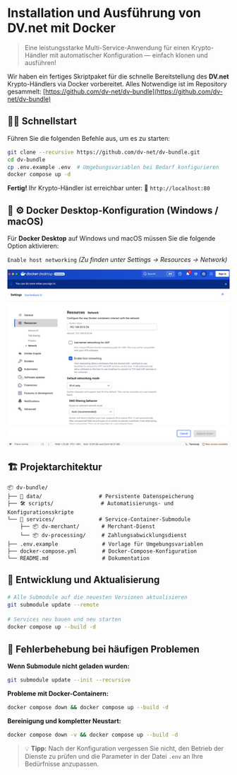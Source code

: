 # Installation und Ausführung von DV.net mit Docker

> Eine leistungsstarke Multi-Service-Anwendung für einen Krypto-Händler mit automatischer Konfiguration — einfach klonen und ausführen\!

Wir haben ein fertiges Skriptpaket für die schnelle Bereitstellung des **DV.net** Krypto-Händlers via Docker vorbereitet.
Alles Notwendige ist im Repository gesammelt:
[https://github.com/dv-net/dv-bundle](https://github.com/dv-net/dv-bundle)

## 🏃‍♂️ Schnellstart

Führen Sie die folgenden Befehle aus, um es zu starten:

```bash
git clone --recursive https://github.com/dv-net/dv-bundle.git
cd dv-bundle
cp .env.example .env  # Umgebungsvariablen bei Bedarf konfigurieren
docker compose up -d
```

**Fertig\!** Ihr Krypto-Händler ist erreichbar unter:
🔗 `http://localhost:80`


## 🐳 ⚙️ Docker Desktop-Konfiguration (Windows / macOS)

Für **Docker Desktop** auf Windows und macOS müssen Sie die folgende Option aktivieren:

`Enable host networking`
*(Zu finden unter Settings → Resources → Network)*

![Docker Desktop](../../assets/images/installation/docker-instalation.png)

## 🏗️ Projektarchitektur

```
📦 dv-bundle/
├── 📂 data/                  # Persistente Datenspeicherung
├── 🛠️ scripts/               # Automatisierungs- und Konfigurationsskripte
└── 🐳 services/              # Service-Container-Submodule
    ├── 📦 dv-merchant/       # Merchant-Dienst
    └── 📦 dv-processing/     # Zahlungsabwicklungsdienst
├── .env.example              # Vorlage für Umgebungsvariablen
├── docker-compose.yml        # Docker-Compose-Konfiguration
└── README.md                 # Dokumentation
```


## 🔧 Entwicklung und Aktualisierung

```bash
# Alle Submodule auf die neuesten Versionen aktualisieren
git submodule update --remote

# Services neu bauen und neu starten
docker compose up --build -d
```


## 🐛 Fehlerbehebung bei häufigen Problemen

**Wenn Submodule nicht geladen wurden:**

```bash
git submodule update --init --recursive
```

**Probleme mit Docker-Containern:**

```bash
docker compose down && docker compose up --build -d
```

**Bereinigung und kompletter Neustart:**

```bash
docker compose down -v && docker compose up --build -d
```

> 💡 **Tipp:** Nach der Konfiguration vergessen Sie nicht, den Betrieb der Dienste zu prüfen und die Parameter in der Datei `.env` an Ihre Bedürfnisse anzupassen.